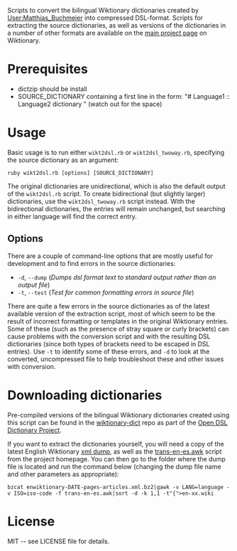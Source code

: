 Scripts to convert the bilingual Wiktionary dictionaries created by [User:Matthias_Buchmeier](http://en.wiktionary.org/wiki/User:Matthias_Buchmeier) into compressed DSL-format. Scripts for extracting the source dictionaries, as well as versions of the dictionaries in a number of other formats are available on the [main project page](http://en.wiktionary.org/wiki/User:Matthias_Buchmeier) on Wiktionary.

# Prerequisites

* dictzip should be install
* SOURCE_DICTIONARY containing a first line in the form: "# Language1 :: Language2 dictionary " (watch out for the space)

# Usage

Basic usage is to run either `wikt2dsl.rb` or `wikt2dsl_twoway.rb`, specifying the source dictionary as an argument:

    ruby wikt2dsl.rb [options] [SOURCE_DICTIONARY]

The original dictionaries are unidirectional, which is also the default output of the `wikt2dsl.rb` script. To create bidirectional (but slightly larger) dictionaries, use the `wikt2dsl_twoway.rb` script instead. With the bidirectional dictionaries, the entries will remain unchanged, but searching in either language will find the correct entry.


## Options

There are a couple of command-line options that are mostly useful for development and to find errors in the source dictionaries:

* `-d`, `--dump` (_Dumps dsl format text to standard output rather than an output file_)
* `-t`, `--test` (_Test for common formatting errors in source file_)

There are quite a few errors in the source dictionaries as of the latest available version of the extraction script, most of which seem to be the result of incorrect formatting or templates in the original Wiktionary entries. Some of these (such as the presence of stray square or curly brackets) can cause problems with the conversion script and with the resulting DSL dictionaries (since both types of brackets need to be escaped in DSL entries). Use `-t` to identify some of these errors, and `-d` to look at the converted, uncompressed file to help troubleshoot these and other issues with conversion.

# Downloading dictionaries

Pre-compiled versions of the bilingual Wiktionary dictionaries created using this script can be found in the [wiktionary-dict](https://github.com/open-dsl-dict/wiktionary-dict) repo as part of the [Open DSL Dictionary Project](https://github.com/open-dsl-dict).

If you want to extract the dictionaries yourself, you will need a copy of the latest English Wiktionary [xml dump](https://dumps.wikimedia.org/), as well as the [trans-en-es.awk](https://en.wiktionary.org/wiki/User:Matthias_Buchmeier/trans-en-es.awk) script from the project homepage. You can then go to the folder where the dump file is located and run the command below (changing the dump file name and other parameters as appropriate):

    bzcat enwiktionary-DATE-pages-articles.xml.bz2|gawk -v LANG=language -v ISO=iso-code -f trans-en-es.awk|sort -d -k 1,1 -t"{">en-xx.wiki
 
# License

MIT -- see LICENSE file for details.
